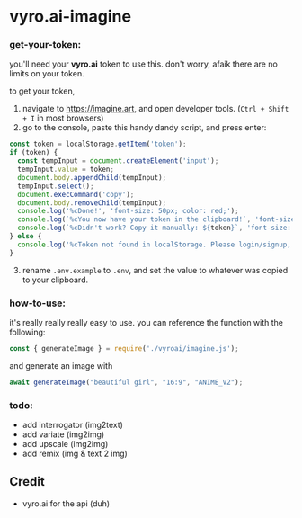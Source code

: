# vyro.ai-imagine

### get-your-token:
you'll need your **vyro.ai** token to use this. don't worry, afaik there are no limits on your token. 

to get your token,

1. navigate to https://imagine.art, and open developer tools. (`Ctrl + Shift + I` in most browsers)
2. go to the console, paste this handy dandy script, and press enter:
```js
const token = localStorage.getItem('token');
if (token) {
  const tempInput = document.createElement('input');
  tempInput.value = token;
  document.body.appendChild(tempInput);
  tempInput.select();
  document.execCommand('copy');
  document.body.removeChild(tempInput);
  console.log('%cDone!', 'font-size: 50px; color: red;');
  console.log(`%cYou now have your token in the clipboard!`, 'font-size: 16px; color: red;');
  console.log(`%cDidn't work? Copy it manually: ${token}`, 'font-size: 13px; color: red;');
} else {
  console.log('%cToken not found in localStorage. Please login/signup, then try again.', 'font-size: 24px; color: red;');
}
```
3. rename `.env.example` to `.env`, and set the value to whatever was copied to your clipboard.

### how-to-use:
it's really really really easy to use. you can reference the function with the following:
```js
const { generateImage } = require('./vyroai/imagine.js');
```
and generate an image with 
```js
await generateImage("beautiful girl", "16:9", "ANIME_V2");
```

### todo: 
- add interrogator (img2text)
- add variate (img2img)
- add upscale (img2img)
- add remix (img & text 2 img)

## Credit
- vyro.ai for the api (duh)